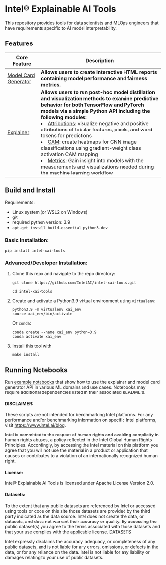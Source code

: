 # Intel® Explainable AI Tools

This repository provides tools for data scientists and MLOps engineers that have requirements specific to AI model interpretability.

## Features
| Core Feature | Description | 
|----------|-----------|
| [Model Card Generator](model_card_gen) |  **Allows users to create interactive HTML reports containing model performance and fairness metrics.** |
|[Explainer](explainer) | **Allows users to run post-hoc model distillation and visualization methods to examine predictive behavior for both TensorFlow and PyTorch models via a simple Python API including the following modules:** <li> [Attributions](explainer/attributions/): visualize negative and positive attributions of tabular features, pixels, and word tokens for predictions <li> [CAM](explainer/cam/): create heatmaps for CNN image classifications using gradient-weight class activation CAM mapping <li> [Metrics](explainer/metrics/): Gain insight into models with the measurements and visualizations needed during the machine learning workflow|

## Build and Install
Requirements:
* Linux system (or WSL2 on Windows)
* git
* required python version: 3.9
* `apt-get install build-essential python3-dev`

### Basic Installation:
```
pip install intel-xai-tools
```
### Advanced/Developer Installation:
1. Clone this repo and navigate to the repo directory:
   ```
   git clone https://github.com/IntelAI/intel-xai-tools.git

   cd intel-xai-tools
   ```
2. Create and activate a Python3.9 virtual environment using `virtualenv`:
   ```
   python3.9 -m virtualenv xai_env
   source xai_env/bin/activate
   ```

   Or `conda`:
   ```
   conda create --name xai_env python=3.9
   conda activate xai_env
   ```
3. Install this tool with 
   ```
   make install
   ```

## Running Notebooks

Run [example notebooks](../notebooks) that show how to use the explainer and model card generator API in various ML domains and use cases. Notebooks may require additional dependencies listed in their associated README's.

#### DISCLAIMER: ####
These scripts are not intended for benchmarking Intel platforms. For any performance and/or benchmarking information on specific Intel platforms, visit https://www.intel.ai/blog.
 
Intel is committed to the respect of human rights and avoiding complicity in human rights abuses, a policy reflected in the Intel Global Human Rights Principles. Accordingly, by accessing the Intel material on this platform you agree that you will not use the material in a product or application that causes or contributes to a violation of an internationally recognized human right.
 
#### License: ####
Intel® Explainable AI Tools is licensed under Apache License Version 2.0.
 
#### Datasets: ####
To the extent that any public datasets are referenced by Intel or accessed using tools or code on this site those datasets are provided by the third party indicated as the data source. Intel does not create the data, or datasets, and does not warrant their accuracy or quality. By accessing the public dataset(s) you agree to the terms associated with those datasets and that your use complies with the applicable license. [DATASETS](DATASETS.md)
 
Intel expressly disclaims the accuracy, adequacy, or completeness of any public datasets, and is not liable for any errors, omissions, or defects in the data, or for any reliance on the data.  Intel is not liable for any liability or damages relating to your use of public datasets.
